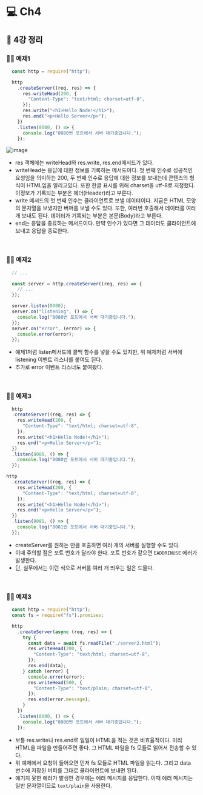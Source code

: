 # 💻 Ch4
## 📄 4강 정리
### 🏃‍♂️ 예제1
```js
  const http = require("http");

  http
    .createServer((req, res) => {
      res.writeHead(200, {
        "Content-Type": "text/html; charset=utf-8",
      });
      res.write("<h1>Hello Node!</h1>");
      res.end("<p>Hello Server</p>");
    })
    .listen(8080, () => {
      console.log("8080번 포트에서 서버 대기중입니다.");
    });
```

![image](https://user-images.githubusercontent.com/64779472/143277708-d95207d7-22fd-4f9e-8751-f25afbc31f08.png)

- res 객체에는 writeHead와 res.write, res.end메서드가 있다.
- writeHead는 응답에 대한 정보를 기록하는 메서드이다. 첫 번째 인수로 성공적인 요청임을 의미하는 200, 두 번째 인수로 응답에 대한 정보를 보내는데 콘텐츠의 형식이 HTML임을 알리고있다. 또한 한글 표시를 위해 charset을 utf-8로 지정했다. 이정보가 기록되는 부분은 헤더(Header)라고 부른다.
- write 메서드의 첫 번째 인수는 클라이언트로 보낼 데이터이다. 지금은 HTML 모양의 문자열을 보냈지만 버퍼를 보낼 수도 있다. 또한, 여러번 호출해서 데이터를 여러 개 보내도 된다. 데이터가 기록되는 부분은 본문(Body)라고 부른다.
- end는 응답을 종료하는 메서드이다. 만약 인수가 있다면 그 데이터도 클라이언트에 보내고 응답을 종료한다.

<br />

### 🏃‍♂️ 예제2
```js
  // ...

  const server = http.createServer((req, res) => {
    // ...
  });

  server.listen(8080);
  server.on("listening", () => {
    console.log("8080번 포트에서 서버 대기중입니다.");
  });
  server.on("error", (error) => {
    console.error(error);
  });
```
- 예제1처럼 listen메서드에 콜백 함수를 넣을 수도 있지만, 위 예제처럼 서버에 listening 이벤트 리스너를 붙여도 된다.
- 추가로 error 이벤트 리스너도 붙여봤다.

<br />

### 🏃‍♂️ 예제3
```js
  http
  .createServer((req, res) => {
    res.writeHead(200, {
      "Content-Type": "text/html; charset=utf-8",
    });
    res.write("<h1>Hello Node!</h1>");
    res.end("<p>Hello Server</p>");
  })
  .listen(8080, () => {
    console.log("8080번 포트에서 서버 대기중입니다.");
  });

http
  .createServer((req, res) => {
    res.writeHead(200, {
      "Content-Type": "text/html; charset=utf-8",
    });
    res.write("<h1>Hello Node!</h1>");
    res.end("<p>Hello Server</p>");
  })
  .listen(8081, () => {
    console.log("8081번 포트에서 서버 대기중입니다.");
  });
```
- createServer를 원하는 만큼 호출하면 여러 개의 서버를 실행할 수도 있다.
- 이때 주의할 점은 포트 번호가 달라야 한다. 포트 번호가 같으면 `EADDRINUSE` 에러가 발생한다.
- 단, 실무에서는 이런 식으로 서버를 여러 개 띄우는 일은 드물다.

<br />

### 🏃‍♂️ 예제3
```js
  const http = require("http");
  const fs = require("fs").promises;

  http
    .createServer(async (req, res) => {
      try {
        const data = await fs.readFile("./server2.html");
        res.writeHead(200, {
          "Content-Type": "text/html; charset=utf-8",
        });
        res.end(data);
      } catch (error) {
        console.error(error);
        res.writeHead(500, {
          "Content-Type": "text/plain; charset=utf-8",
        });
        res.end(error.message);
      }
    })
    .listen(8080, () => {
      console.log("8080번 포트에서 서버 대기중입니다.");
    });
```
- 보통 res.write나 res.end로 일일이 HTML을 적는 것은 비효율적이다. 미리 HTML을 파일을 만들어주면 좋다. 그 HTML 파일을 fs 모듈로 읽어서 전송할 수 있다.
- 위 예제에서 요청이 들어오면 먼저 fs 모듈로 HTML 파일을 읽는다. 그리고 data 변수에 저장된 버퍼를 그대로 클라이언트에 보내면 된다. 
- 예기치 못한 에러가 발생한 경우에는 에러 메시지를 응답한다. 이때 에러 메시지는 일반 문자열이므로 `text/plain`을 사용한다.

<br />